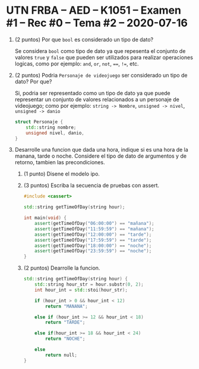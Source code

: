 # UTN FRBA – AED – K1051 – Examen #1 – Rec #0 – Tema #2 – 2020-07-16

1.  (2 puntos) Por que `bool` es considerado un tipo de dato?

    Se considera `bool` como tipo de dato ya que repesenta el conjunto de valores
    `true` y `false` que pueden ser utilizados para realizar operaciones logicas,
    como por ejemplo: `and`, `or`, `not`, `==`, `!=`, etc.

2.  (2 puntos) Podria `Personaje de videojuego` ser considerado un tipo de dato? Por que?

    Si, podria ser representado como un tipo de dato ya que puede representar un conjunto
    de valores relacionados a un personaje de videojuego; como por ejemplo:
    `string -> Nombre`, `unsigned -> nivel`, `unsigned -> danio`

    ```cpp
    struct Personaje {
        std::string nombre;
        unsigned nivel, danio,
    }
    ```

3.  Desarrolle una funcion que dada una hora, indique si es una hora de la manana, tarde o noche.
    Considere el tipo de dato de argumentos y de retorno, tambien las precondiciones.

    1. (1 punto) Disene el modelo ipo.
    2. (3 puntos) Escriba la secuencia de pruebas con assert.

        ```cpp
        #include <cassert>

        std::string getTimeOfDay(string hour);

        int main(void) {
            assert(getTimeOfDay("06:00:00") == "mañana");
            assert(getTimeOfDay("11:59:59") == "mañana");
            assert(getTimeOfDay("12:00:00") == "tarde");
            assert(getTimeOfDay("17:59:59") == "tarde");
            assert(getTimeOfDay("18:00:00") == "noche");
            assert(getTimeOfDay("23:59:59") == "noche");
        }
        ```

    3. (2 puntos) Dearrolle la funcion.

        ```cpp
        std::string getTimeOfDay(string hour) {
            std::string hour_str = hour.substr(0, 2);
            int hour_int = std::stoi(hour_str);

            if (hour_int > 0 && hour_int < 12)
                return "MANANA";

            else if (hour_int >= 12 && hour_int < 18)
                return "TARDE";

            else if(hour_int >= 18 && hour_int < 24)
                return "NOCHE";

            else
                return null;
        }
        ```
